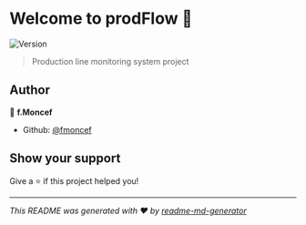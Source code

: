 # Welcome to prodFlow 👋

![Version](https://img.shields.io/badge/version-2.0-blue.svg?cacheSeconds=2592000)

> Production line monitoring system project

## Author

👤 **f.Moncef**

- Github: [@fmoncef](https://github.com/fmoncef)

## Show your support

Give a ⭐️ if this project helped you!

---

_This README was generated with ❤️ by [readme-md-generator](https://github.com/kefranabg/readme-md-generator)_
